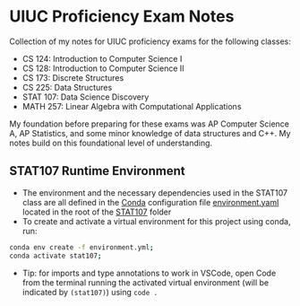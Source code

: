 # UIUC Proficiency Exam Notes

Collection of my notes for UIUC proficiency exams for the following classes:
* CS 124: Introduction to Computer Science I
* CS 128: Introduction to Computer Science II
* CS 173: Discrete Structures
* CS 225: Data Structures
* STAT 107: Data Science Discovery
* MATH 257: Linear Algebra with Computational Applications

My foundation before preparing for these exams was AP Computer Science A, AP Statistics, and some minor knowledge of data structures and C++. My notes build on this foundational level of understanding.

## STAT107 Runtime Environment

* The environment and the necessary dependencies used in the STAT107 class are all defined in the [Conda](https://www.anaconda.com/download/success) configuration file [environment.yaml](./STAT107/environment.yml) located in the root of the [STAT107](./STAT107) folder
* To create and activate a virtual environment for this project using conda, run:

```bash
conda env create -f environment.yml;
conda activate stat107;
```

* Tip: for imports and type annotations to work in VSCode, open Code from the terminal running the activated virtual environment (will be indicated by `(stat107)`) using `code .`
